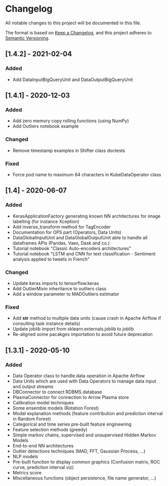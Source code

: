 # Changelog

All notable changes to this project will be documented in this file.

The format is based on [Keep a Changelog](https://keepachangelog.com/en/1.0.0/),
and this project adheres to [Semantic Versioning](https://semver.org/spec/v2.0.0.html).

## [1.4.2] - 2021-02-04

### Added

- Add DataInputBigQueryUnit and DataOutputBigQueryUnit

## [1.4.1] - 2020-12-03

### Added

- Add zero memory copy rolling functions (using NumPy)
- Add Outliers notebook example

### Changed

- Remove timestamp examples in Shifter class doctests

### Fixed

- Force pod name to maximum 64 characters in KubeDataOperator class

## [1.4] - 2020-06-07

### Added

- KerasApplicationFactory generating known NN architectures for image labelling (for instance Xception)
- Add inverse_transform method for TagEncoder 
- Documentation for OPS part (Operators, Data Units)
- DataGlobalInputUnit and DataGlobalOutputUnit able to handle all dataframes APIs (Pandas, Vaex, Dask and co.)
- Tutorial notebook "Classic Auto-encoders architectures"
- Tutorial notebook "LSTM and CNN for text classification - Sentiment analysis applied to tweets in French"

### Changed

- Update keras imports to tensorflow.keras
- Add OutlierMixin inheritance to outliers class
- Add a window parameter to MADOutliers estimator

### Fixed

- Add __str__ method to multiple data units (cause crash in Apache Airflow if consulting task instance details)
- Update joblib import from sklearn.externals.joblib to joblib
- Re-aligned some pacakges importation to avoid future deprecation

## [1.3.1] - 2020-05-10

### Added

- Data Operator class to handle data operation in Apache Airflow
- Data Units which are used with Data Operators to manage data input and output streams
- DBConnector to connect RDBMS database
- PlasmaConnector for connection to Arrow Plasma store
- Calibration model techniques
- Some ensemble models (Rotation Forest)
- Model explanation methods (feature contribution and prediction interval in Random Forest)
- Categorical and time series pre-built feature engineering
- Feature selection methods (greedy)
- Simple markov chains, supervised and unsupervised Hidden Markov Models
- End-to-end NN architectures
- Outlier detections techniques (MAD, FFT, Gaussian Process, ...)
- NLP models
- Pre-built function to display common graphics (Confusion matrix, ROC curve, prediction interval viz)
- Metrics score
- Miscellaneous functions (object persistence,  file name generator, ...)
